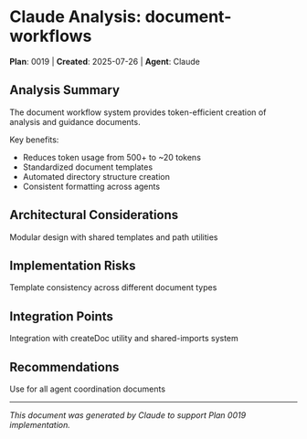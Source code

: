 # Claude Analysis: document-workflows
**Plan**: 0019 | **Created**: 2025-07-26 | **Agent**: Claude

## Analysis Summary
The document workflow system provides token-efficient creation of analysis and guidance documents.

Key benefits:
- Reduces token usage from 500+ to ~20 tokens
- Standardized document templates
- Automated directory structure creation
- Consistent formatting across agents

## Architectural Considerations
Modular design with shared templates and path utilities

## Implementation Risks
Template consistency across different document types

## Integration Points
Integration with createDoc utility and shared-imports system

## Recommendations
Use for all agent coordination documents

---
*This document was generated by Claude to support Plan 0019 implementation.*